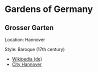 # Gardens of Germany

## Grosser Garten
Location: Hannover

Style: Baroque (17th century)

* [Wikipedia (de)](https://de.wikipedia.org/wiki/Gro%C3%9Fer_Garten_(Hannover))
* [City Hannover](https://www.hannover.de/Herrenhausen/Herrenh%C3%A4user-G%C3%A4rten/Gro%C3%9Fer-Garten)
